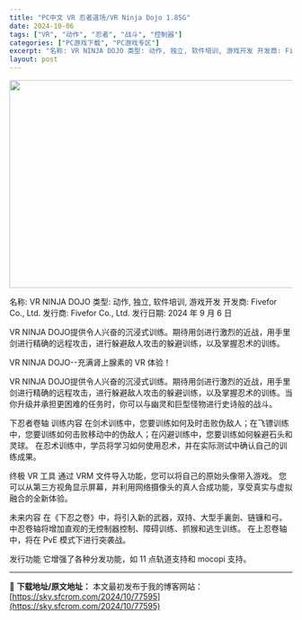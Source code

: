 ```yaml
---
title: "PC中文 VR 忍者道场/VR Ninja Dojo 1.85G"
date: 2024-10-06
tags: ["VR", "动作", "忍者", "战斗", "控制器"]
categories: ["PC游戏下载", "PC游戏专区"]
excerpt: "名称: VR NINJA DOJO 类型: 动作, 独立, 软件培训, 游戏开发 开发商: Fivefor Co., Ltd. 发行商: Fivefor Co., Ltd. 发行日期: 2024 年 9 月 6 日 VR NINJA DOJO提供令人兴奋的沉浸式训练。期待用剑进行激烈的近战，用手里剑&hellip;"
layout: post
---
```


<img class="aligncenter size-full wp-image-77596" src="https://sky.sfcrom.com/wp-content/uploads/2024/10/2024100605524826.webp" alt="" width="660" height="370" />

名称: VR NINJA DOJO
类型: 动作, 独立, 软件培训, 游戏开发
开发商: Fivefor Co., Ltd.
发行商: Fivefor Co., Ltd.
发行日期: 2024 年 9 月 6 日

VR NINJA DOJO提供令人兴奋的沉浸式训练。期待用剑进行激烈的近战，用手里剑进行精确的远程攻击，进行躲避敌人攻击的躲避训练，以及掌握忍术的训练。

VR NINJA DOJO--充满肾上腺素的 VR 体验！

VR NINJA DOJO提供令人兴奋的沉浸式训练。期待用剑进行激烈的近战，用手里剑进行精确的远程攻击，进行躲避敌人攻击的躲避训练，以及掌握忍术的训练。当你升级并承担更困难的任务时，你可以与幽灵和巨型怪物进行史诗般的战斗。

下忍者卷轴 训练内容
在剑术训练中，您要训练如何及时击败伪敌人；在飞镖训练中，您要训练如何击败移动中的伪敌人；在闪避训练中，您要训练如何躲避石头和灵球。 在忍术训练中，学员将学习如何使用忍术，并在实际测试中确认自己的训练成果。

终极 VR 工具
通过 VRM 文件导入功能，您可以将自己的原始头像带入游戏。 您可以从第三方视角显示屏幕，并利用网络摄像头的真人合成功能，享受真实与虚拟融合的全新体验。

未来内容
在《下忍之卷》中，将引入新的武器，双持、大型手裏劍、链镰和弓。 中忍卷轴将增加直观的无控制器控制、障碍训练、抓猴和逃生训练。 在上忍卷轴中，将在 PvE 模式下进行突袭战。

发行功能
它增强了各种分发功能，如 11 点轨道支持和 mocopi 支持。

---
📖 **下载地址/原文地址：** 本文最初发布于我的博客网站：[https://sky.sfcrom.com/2024/10/77595](https://sky.sfcrom.com/2024/10/77595)
